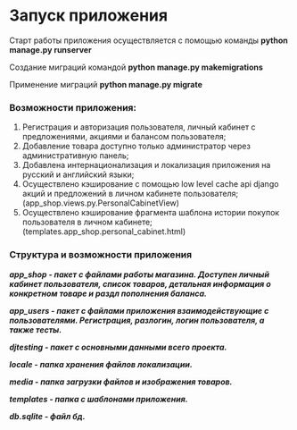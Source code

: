 # Запуск приложения
   Старт работы приложения осуществляется с помощью команды **python manage.py runserver**
   
   Создание миграций командой **python manage.py makemigrations**
   
   Применение миграций **python manage.py migrate**
   
###  Возможности приложения: 

1) Регистрация и авторизация пользователя, личный кабинет с предложениями, акциями и балансом пользователя; 
2) Добавление товара доступно только администратор через административную панель;
3) Добавлена интернационализация и локализация приложения на русский и английский языки; 
4) Осуществлено кэширование с помощью low level cache api django акций и предложений в личном кабинете пользователя; (app_shop.views.py.PersonalCabinetView) 
5) Осуществлено кэширование фрагмента шаблона истории покупок пользователя в личном кабинете; (templates.app_shop.personal_cabinet.html)

### Структура и возможности приложения
   **_app_shop - пакет с файлами работы магазина. Доступен личный кабинет пользователя, список товаров, детальная информация о конкретном товаре и раздл пополнения баланса._**
  
   **_app_users - пакет с файлами приложения взаимодействующие с пользователями. Регистрация, разлогин, логин пользователя, а также тесты._**
   
   **_djtesting - пакет с основными данными всего проекта._**
   
   **_locale - папка хранения файлов локализации._**
   
   **_media - папка загрузки файлов и изображения товаров._**
   
   **_templates - папка с шаблонами приложения._**
   
   **_db.sqlite - файл бд._**
  

